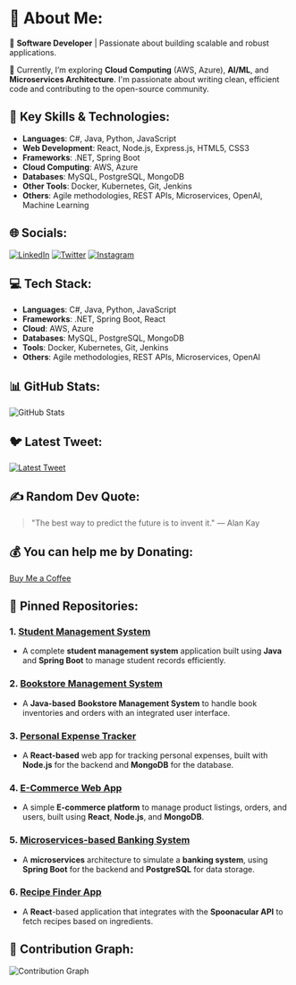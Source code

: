 # 💫 About Me:
🔭 **Software Developer** | Passionate about building scalable and robust applications.

🌱 Currently, I’m exploring **Cloud Computing** (AWS, Azure), **AI/ML**, and **Microservices Architecture**. I'm passionate about writing clean, efficient code and contributing to the open-source community.

## 🔹 Key Skills & Technologies:
- **Languages**: C#, Java, Python, JavaScript
- **Web Development**: React, Node.js, Express.js, HTML5, CSS3
- **Frameworks**: .NET, Spring Boot
- **Cloud Computing**: AWS, Azure
- **Databases**: MySQL, PostgreSQL, MongoDB
- **Other Tools**: Docker, Kubernetes, Git, Jenkins
- **Others**: Agile methodologies, REST APIs, Microservices, OpenAI, Machine Learning

## 🌐 Socials:
[![LinkedIn](https://img.shields.io/badge/LinkedIn-0077B5?style=for-the-badge&logo=linkedin&logoColor=white)](https://in.linkedin.com/in/pragnya-sahoo-603951174)
[![Twitter](https://img.shields.io/badge/Twitter-1DA1F2?style=for-the-badge&logo=twitter&logoColor=white)](https://twitter.com/yourusername)
[![Instagram](https://img.shields.io/badge/Instagram-E4405F?style=for-the-badge&logo=instagram&logoColor=white)](https://www.instagram.com/yourusername)

## 💻 Tech Stack:
- **Languages**: C#, Java, Python, JavaScript
- **Frameworks**: .NET, Spring Boot, React
- **Cloud**: AWS, Azure
- **Databases**: MySQL, PostgreSQL, MongoDB
- **Tools**: Docker, Kubernetes, Git, Jenkins
- **Others**: Agile methodologies, REST APIs, Microservices, OpenAI

## 📊 GitHub Stats:
![GitHub Stats](https://github-readme-stats.vercel.app/api?username=pragnyasahoo&show_icons=true&hide_title=true)

## 🐦 Latest Tweet:
[![Latest Tweet](https://github-readme-twitter.goharsha.in/api?id=yourusername)](https://twitter.com/yourusername)

## ✍️ Random Dev Quote:
> "The best way to predict the future is to invent it." — Alan Kay

## 💰 You can help me by Donating:
[Buy Me a Coffee](https://www.buymeacoffee.com/yourusername) 

## 📂 Pinned Repositories:
### 1. [**Student Management System**](https://github.com/pragnyasahoo/student-management-system)
   - A complete **student management system** application built using **Java** and **Spring Boot** to manage student records efficiently.

### 2. [**Bookstore Management System**](https://github.com/pragnyasahoo/bookstore-management-system)
   - A **Java-based** **Bookstore Management System** to handle book inventories and orders with an integrated user interface.

### 3. [**Personal Expense Tracker**](https://github.com/pragnyasahoo/personal-expense-tracker)
   - A **React-based** web app for tracking personal expenses, built with **Node.js** for the backend and **MongoDB** for the database.

### 4. [**E-Commerce Web App**](https://github.com/pragnyasahoo/e-commerce-web-app)
   - A simple **E-commerce platform** to manage product listings, orders, and users, built using **React**, **Node.js**, and **MongoDB**.

### 5. [**Microservices-based Banking System**](https://github.com/pragnyasahoo/microservices-based-banking-system)
   - A **microservices** architecture to simulate a **banking system**, using **Spring Boot** for the backend and **PostgreSQL** for data storage.

### 6. [**Recipe Finder App**](https://github.com/pragnyasahoo/recipe-finder-app)
   - A **React**-based application that integrates with the **Spoonacular API** to fetch recipes based on ingredients.

## 📅 Contribution Graph:
![Contribution Graph](https://github-readme-stats.vercel.app/api/wakatime?username=pragnyasahoo&layout=compact)
